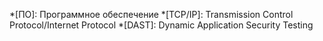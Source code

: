 *[ПО]: Программное обеспечение
*[TCP/IP]: Transmission Control Protocol/Internet Protocol
*[DAST]: Dynamic Application Security Testing

